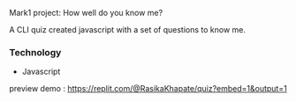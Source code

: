 Mark1 project: How well do you know me?

A CLI quiz created javascript with a set of questions to know me.

<h3>Technology</h3>
<ul>
<li>Javascript</li>
</ul>

preview demo : https://replit.com/@RasikaKhapate/quiz?embed=1&output=1
